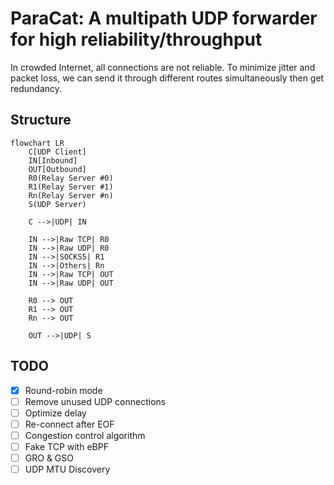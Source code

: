 # ParaCat: A multipath UDP forwarder for high reliability/throughput

In crowded Internet, all connections are not reliable. To minimize jitter and packet loss, we can send it through different routes simultaneously then get redundancy.

## Structure

```mermaid
flowchart LR
    C[UDP Client]
    IN[Inbound]
    OUT[Outbound]
    R0(Relay Server #0)
    R1(Relay Server #1)
    Rn(Relay Server #n)
    S(UDP Server)

    C -->|UDP| IN

    IN -->|Raw TCP| R0
    IN -->|Raw UDP| R0
    IN -->|SOCKS5| R1
    IN -->|Others| Rn
    IN -->|Raw TCP| OUT
    IN -->|Raw UDP| OUT

    R0 --> OUT
    R1 --> OUT
    Rn --> OUT

    OUT -->|UDP| S
```

## TODO

- [X] Round-robin mode
- [ ] Remove unused UDP connections
- [ ] Optimize delay
- [ ] Re-connect after EOF
- [ ] Congestion control algorithm
- [ ] Fake TCP with eBPF
- [ ] GRO & GSO
- [ ] UDP MTU Discovery
